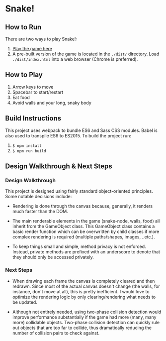 # Snake!

## How to Run

There are two ways to play Snake!:

1. [Play the game here](https://peterwlee.com/snake/index.html)
2. A pre-built version of the game is located in the `./dist/` directory. Load `./dist/index.html` into a web browser (Chrome is preferred).

## How to Play

1. Arrow keys to move
2. Spacebar to start/restart
3. Eat food
4. Avoid walls and your long, snaky body

## Build Instructions

This project uses webpack to bundle ES6 and Sass CSS modules. Babel is also used to transpile ES6 to ES2015. To build the project run:

1. `$ npm install`
2. `$ npm run build`

## Design Walkthrough & Next Steps

### Design Walkthrough

This project is designed using fairly standard object-oriented principles. Some notable decisions include:

- Rendering is done through the canvas because, generally, it renders much faster than the DOM.

- The main renderable elements in the game (snake-node, walls, food) all inherit from the GameObject class. This GameObject class contains a basic render function which can be overwritten by child classes if more complex rendering is required (multiple paths/shapes, images, ..etc.).

- To keep things small and simple, method privacy is not enforced. Instead, private methods are prefixed with an underscore to denote that they should only be accessed privately.

### Next Steps

- When drawing each frame the canvas is completely cleared and then redrawn. Since most of the actual canvas doesn't change (the walls, for instance, don't move at all), this is pretty inefficient. I would love to optimize the rendering logic by only clearing/rendering what needs to be updated.

- Although not entirely needed, using two-phase collision detection would improve performance substantially if the game had more (many, many more) collidable objects. Two-phase collision detection can quickly rule out objects that are too far to collide, thus dramatically reducing the number of collision pairs to check against.
